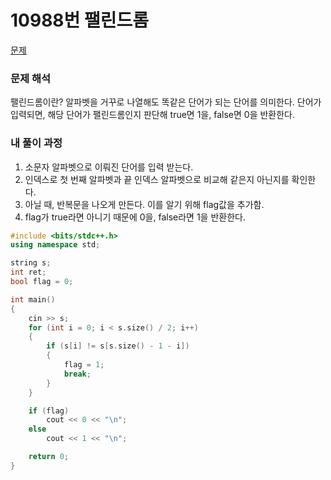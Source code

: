 # 10988번 팰린드롬

[문제](https://www.acmicpc.net/problem/10988)

### 문제 해석

팰린드롬이란? 알파벳을 거꾸로 나열해도 똑같은 단어가 되는 단어를 의미한다.
단어가 입력되면, 해당 단어가 팰린드롬인지 판단해 true면 1을, false면 0을 반환한다.

### 내 풀이 과정

1. 소문자 알파벳으로 이뤄진 단어를 입력 받는다.
2. 인덱스로 첫 번째 알파벳과 끝 인덱스 알파벳으로 비교해 같은지 아닌지를 확인한다.
3. 아닐 때, 반복문을 나오게 만든다. 이를 알기 위해 flag값을 추가함.
4. flag가 true라면 아니기 때문에 0을, false라면 1을 반환한다.

```c++
#include <bits/stdc++.h>
using namespace std;

string s;
int ret;
bool flag = 0;

int main()
{
    cin >> s;
    for (int i = 0; i < s.size() / 2; i++)
    {
        if (s[i] != s[s.size() - 1 - i])
        {
            flag = 1;
            break;
        }
    }

    if (flag)
        cout << 0 << "\n";
    else
        cout << 1 << "\n";

    return 0;
}
```

